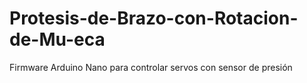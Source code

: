 # Protesis-de-Brazo-con-Rotacion-de-Mu-eca
Firmware Arduino Nano para controlar servos con sensor de presión
